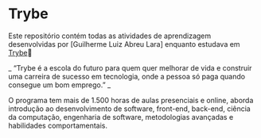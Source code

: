 # Trybe

Este repositório contém todas as atividades de aprendizagem desenvolvidas por [Guilherme Luiz Abreu Lara] enquanto estudava em [Trybe](https://www.betrybe.com/):rocket:

_ “Trybe é a escola do futuro para quem quer melhorar de vida e construir uma carreira de sucesso em tecnologia, onde a pessoa só paga quando consegue um bom emprego.” _

O programa tem mais de 1.500 horas de aulas presenciais e online, aborda introdução ao desenvolvimento de software, front-end, back-end, ciência da computação, engenharia de software, metodologias avançadas e habilidades comportamentais.
